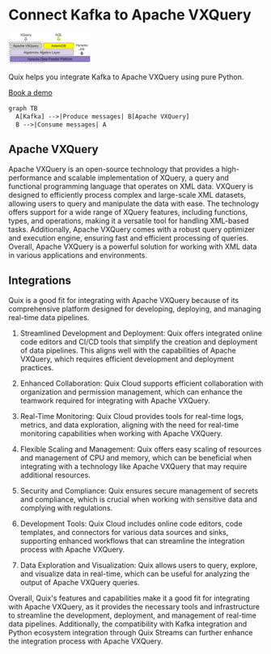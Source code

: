 # Connect Kafka to Apache VXQuery

![](./images/logo_1.jpg)

Quix helps you integrate Kafka to Apache VXQuery using pure Python.

<div>
<a class="md-button md-button--primary" href="https://share.hsforms.com/1iW0TmZzKQMChk0lxd_tGiw4yjw2?__hstc=175542013.2303933fbd746c0ac86d9ccbe9bc9100.1728383268831.1729603416735.1729620918855.31&__hssc=175542013.1.1729620918855&__hsfp=2132701734" target="_blank" style="margin-right:.5rem;">Book a demo</a>
<br/>
</div>

```mermaid
graph TB
  A[Kafka] -->|Produce messages| B[Apache VXQuery]
  B -->|Consume messages| A
```

## Apache VXQuery

Apache VXQuery is an open-source technology that provides a high-performance and scalable implementation of XQuery, a query and functional programming language that operates on XML data. VXQuery is designed to efficiently process complex and large-scale XML datasets, allowing users to query and manipulate the data with ease. The technology offers support for a wide range of XQuery features, including functions, types, and operations, making it a versatile tool for handling XML-based tasks. Additionally, Apache VXQuery comes with a robust query optimizer and execution engine, ensuring fast and efficient processing of queries. Overall, Apache VXQuery is a powerful solution for working with XML data in various applications and environments.

## Integrations

Quix is a good fit for integrating with Apache VXQuery because of its comprehensive platform designed for developing, deploying, and managing real-time data pipelines. 

1. Streamlined Development and Deployment: Quix offers integrated online code editors and CI/CD tools that simplify the creation and deployment of data pipelines. This aligns well with the capabilities of Apache VXQuery, which requires efficient development and deployment practices.

2. Enhanced Collaboration: Quix Cloud supports efficient collaboration with organization and permission management, which can enhance the teamwork required for integrating with Apache VXQuery.

3. Real-Time Monitoring: Quix Cloud provides tools for real-time logs, metrics, and data exploration, aligning with the need for real-time monitoring capabilities when working with Apache VXQuery.

4. Flexible Scaling and Management: Quix offers easy scaling of resources and management of CPU and memory, which can be beneficial when integrating with a technology like Apache VXQuery that may require additional resources.

5. Security and Compliance: Quix ensures secure management of secrets and compliance, which is crucial when working with sensitive data and complying with regulations.

6. Development Tools: Quix Cloud includes online code editors, code templates, and connectors for various data sources and sinks, supporting enhanced workflows that can streamline the integration process with Apache VXQuery.

7. Data Exploration and Visualization: Quix allows users to query, explore, and visualize data in real-time, which can be useful for analyzing the output of Apache VXQuery queries.

Overall, Quix's features and capabilities make it a good fit for integrating with Apache VXQuery, as it provides the necessary tools and infrastructure to streamline the development, deployment, and management of real-time data pipelines. Additionally, the compatibility with Kafka integration and Python ecosystem integration through Quix Streams can further enhance the integration process with Apache VXQuery.


